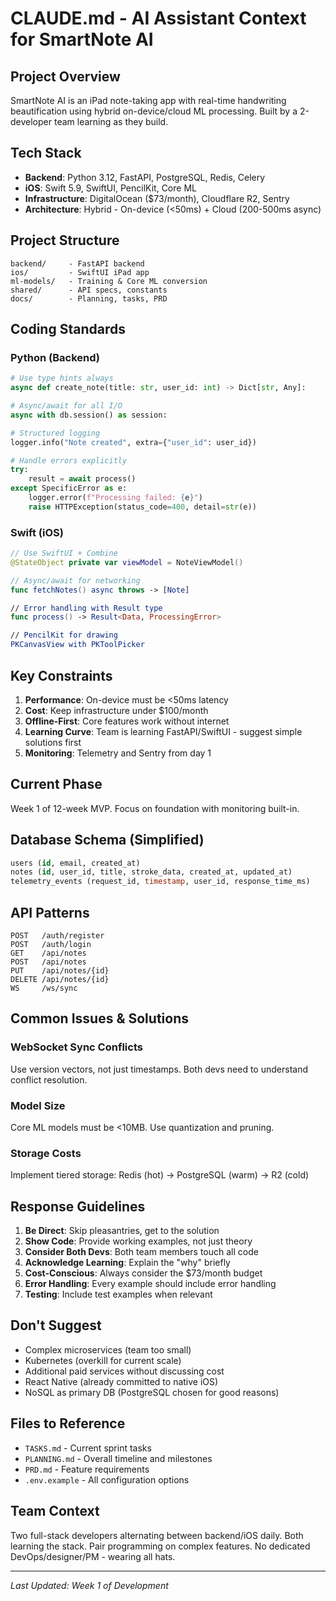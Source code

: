 # CLAUDE.md - AI Assistant Context for SmartNote AI

## Project Overview

SmartNote AI is an iPad note-taking app with real-time handwriting beautification using hybrid on-device/cloud ML processing. Built by a 2-developer team learning as they build.

## Tech Stack

- **Backend**: Python 3.12, FastAPI, PostgreSQL, Redis, Celery
- **iOS**: Swift 5.9, SwiftUI, PencilKit, Core ML
- **Infrastructure**: DigitalOcean ($73/month), Cloudflare R2, Sentry
- **Architecture**: Hybrid - On-device (<50ms) + Cloud (200-500ms async)

## Project Structure

```
backend/     - FastAPI backend
ios/         - SwiftUI iPad app
ml-models/   - Training & Core ML conversion
shared/      - API specs, constants
docs/        - Planning, tasks, PRD
```

## Coding Standards

### Python (Backend)

```python
# Use type hints always
async def create_note(title: str, user_id: int) -> Dict[str, Any]:

# Async/await for all I/O
async with db.session() as session:

# Structured logging
logger.info("Note created", extra={"user_id": user_id})

# Handle errors explicitly
try:
    result = await process()
except SpecificError as e:
    logger.error(f"Processing failed: {e}")
    raise HTTPException(status_code=400, detail=str(e))
```

### Swift (iOS)

```swift
// Use SwiftUI + Combine
@StateObject private var viewModel = NoteViewModel()

// Async/await for networking
func fetchNotes() async throws -> [Note]

// Error handling with Result type
func process() -> Result<Data, ProcessingError>

// PencilKit for drawing
PKCanvasView with PKToolPicker
```

## Key Constraints

1. **Performance**: On-device must be <50ms latency
2. **Cost**: Keep infrastructure under $100/month
3. **Offline-First**: Core features work without internet
4. **Learning Curve**: Team is learning FastAPI/SwiftUI - suggest simple solutions first
5. **Monitoring**: Telemetry and Sentry from day 1

## Current Phase

Week 1 of 12-week MVP. Focus on foundation with monitoring built-in.

## Database Schema (Simplified)

```sql
users (id, email, created_at)
notes (id, user_id, title, stroke_data, created_at, updated_at)
telemetry_events (request_id, timestamp, user_id, response_time_ms)
```

## API Patterns

```
POST   /auth/register
POST   /auth/login
GET    /api/notes
POST   /api/notes
PUT    /api/notes/{id}
DELETE /api/notes/{id}
WS     /ws/sync
```

## Common Issues & Solutions

### WebSocket Sync Conflicts

Use version vectors, not just timestamps. Both devs need to understand conflict resolution.

### Model Size

Core ML models must be <10MB. Use quantization and pruning.

### Storage Costs

Implement tiered storage: Redis (hot) → PostgreSQL (warm) → R2 (cold)

## Response Guidelines

1. **Be Direct**: Skip pleasantries, get to the solution
2. **Show Code**: Provide working examples, not just theory
3. **Consider Both Devs**: Both team members touch all code
4. **Acknowledge Learning**: Explain the "why" briefly
5. **Cost-Conscious**: Always consider the $73/month budget
6. **Error Handling**: Every example should include error handling
7. **Testing**: Include test examples when relevant

## Don't Suggest

- Complex microservices (team too small)
- Kubernetes (overkill for current scale)
- Additional paid services without discussing cost
- React Native (already committed to native iOS)
- NoSQL as primary DB (PostgreSQL chosen for good reasons)

## Files to Reference

- `TASKS.md` - Current sprint tasks
- `PLANNING.md` - Overall timeline and milestones
- `PRD.md` - Feature requirements
- `.env.example` - All configuration options

## Team Context

Two full-stack developers alternating between backend/iOS daily. Both learning the stack. Pair programming on complex features. No dedicated DevOps/designer/PM - wearing all hats.

---

_Last Updated: Week 1 of Development_
